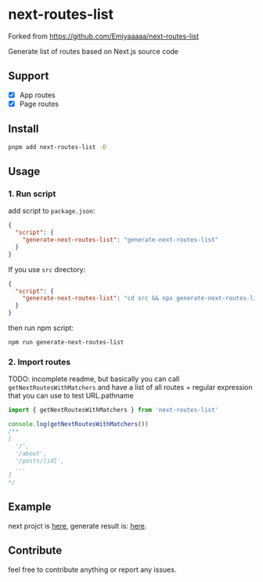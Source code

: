 # next-routes-list
Forked from https://github.com/Emiyaaaaa/next-routes-list

Generate list of routes based on Next.js source code

## Support
- [x] App routes
- [x] Page routes

## Install
```bash
pnpm add next-routes-list -D
```

## Usage

### 1. Run script

add script to `package.json`:
```json
{
  "script": {
    "generate-next-routes-list": "generate-next-routes-list"
  }
}
```
If you use `src` directory:
```json
{
  "script": {
    "generate-next-routes-list": "cd src && npx generate-next-routes-list"
  }
}
```

then run npm script:
```shell
npm run generate-next-routes-list
```

### 2. Import routes
TODO: incomplete readme, but basically you can call `getNextRoutesWithMatchers` and have a list of all routes + regular expression that you can use to test URL.pathname

```ts
import { getNextRoutesWithMatchers } from 'next-routes-list'

console.log(getNextRoutesWithMatchers())
/**
[
  '/',
  '/about',
  '/posts/[id]',
  ...
]
*/
```

## Example
next projct is [here](./test/next-project/), generate result is: [here](./test/routes.js).

## Contribute
feel free to contribute anything or report any issues.
